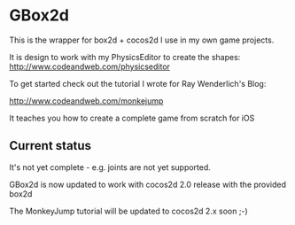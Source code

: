 # GBox2d

This is the wrapper for box2d + cocos2d I use in my own game projects.

It is design to work with my PhysicsEditor to create the shapes:
http://www.codeandweb.com/physicseditor

To get started check out the tutorial I wrote for Ray Wenderlich's Blog:

http://www.codeandweb.com/monkejump

It teaches you how to create a complete game from scratch for iOS

## Current status

It's not yet complete - e.g. joints are not yet supported.

GBox2d is now updated to work with cocos2d 2.0 release with the provided box2d 

The MonkeyJump tutorial will be updated to cocos2d 2.x soon ;-)

